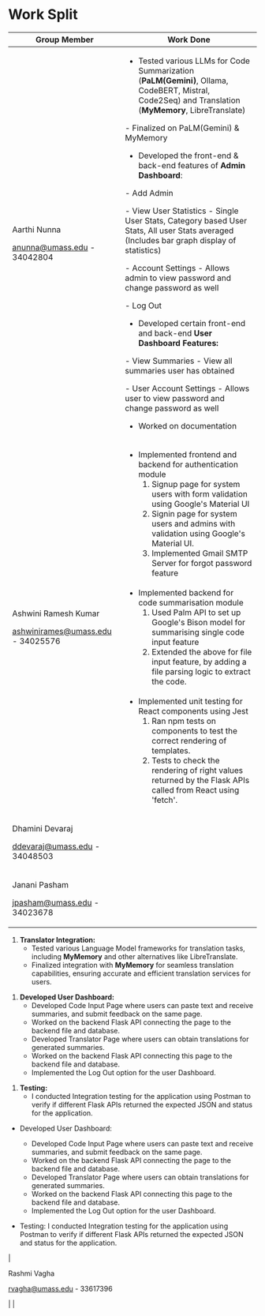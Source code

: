 # Work Split

| Group Member | Work Done |
| ----- | ----- |
| <p>Aarthi Nunna</p><p>[﻿anunna@umass.edu](mailto:anunna@umass.edu) - 34042804</p> | <ul><li>Tested various LLMs for Code Summarization (**PaLM(Gemini)**, Ollama, CodeBERT, Mistral, Code2Seq) and Translation (**MyMemory**, LibreTranslate)</li></ul><p>- Finalized on PaLM(Gemini) & MyMemory</p><ul><li>Developed the front-end & back-end features of **Admin Dashboard**:</li></ul><p>- Add Admin </p><p>- View User Statistics - Single User Stats,  Category based User Stats, All user Stats averaged (Includes bar graph display of statistics) </p><p>- Account Settings - Allows admin to view password and change password as well</p><p>- Log Out</p><ul><li>Developed certain front-end and back-end **User Dashboard Features:**</li></ul><p>- View Summaries - View all summaries user has obtained</p><p>- User Account Settings - Allows user to view password and change password as well</p><ul><li>Worked on documentation</li></ul> |
| <p>Ashwini Ramesh Kumar</p><p>[﻿ashwinirames@umass.edu](mailto:ashwinirames@umass.edu) - 34025576</p> | <ul><li>Implemented frontend and backend for authentication module<ol><li>Signup page for system users with form validation using Google's Material UI</li><li>Signin page for system users and admins with validation using Google's Material UI.</li><li>Implemented Gmail SMTP Server for forgot password feature</li> </ol></li><br><li>Implemented backend for code summarisation module<ol><li>Used Palm API to set up Google's Bison model for summarising single code input feature</li><li>Extended the above for file input feature, by adding a file parsing logic to extract the code.</li></ol><br></li><li>Implemented unit testing for React components using Jest<ol><li>Ran npm tests on components to test the correct rendering of templates.</li><li>Tests to check the rendering of right values returned by the Flask APIs called from React using 'fetch'.</li></li>
| <p>Dhamini Devaraj</p><p>[﻿ddevaraj@umass.edu](mailto:ddevaraj@umass.edu) - 34048503</p> |  
| <p>Janani Pasham</p><p>[﻿jpasham@umass.edu](mailto:jpasham@umass.edu)  - 34023678</p> |  <p>
  <ol>
    <li><strong>Translator Integration:</strong>
      <ul>
        <li>Tested various Language Model frameworks for translation tasks, including <strong>MyMemory</strong> and other alternatives like LibreTranslate.</li>
        <li>Finalized integration with <strong>MyMemory</strong> for seamless translation capabilities, ensuring accurate and efficient translation services for users.</li>
      </ul>
    </li>
  </ol>
</p>

<p>
  <ol>
    <li><strong>Developed User Dashboard:</strong>
      <ul>
        <li>Developed Code Input Page where users can paste text and receive summaries, and submit feedback on the same page.</li>
        <li>Worked on the backend Flask API connecting the page to the backend file and database.</li>
        <li>Developed Translator Page where users can obtain translations for generated summaries.</li>
        <li>Worked on the backend Flask API connecting this page to the backend file and database.</li>
        <li>Implemented the Log Out option for the user Dashboard.</li>
      </ul>
    </li>
  </ol>
</p>

<p>
  <ol>
    <li><strong>Testing:</strong> 
      <ul>
        <li>I conducted Integration testing for the application using Postman to verify if different Flask APIs returned the expected JSON and status for the application.</li>
      </ul>
    </li>
  </ol>
</p>

- Developed User Dashboard:
  - Developed Code Input Page where users can paste text and receive summaries, and submit feedback on the same page.
  - Worked on the backend Flask API connecting the page to the backend file and database.
  - Developed Translator Page where users can obtain translations for generated summaries.
  - Worked on the backend Flask API connecting this page to the backend file and database.
  - Implemented the Log Out option for the user Dashboard.

- Testing: 
  I conducted Integration testing for the application using Postman to verify if different Flask APIs returned the expected JSON and status for the application.


| <p>Rashmi Vagha</p><p>[﻿rvagha@umass.edu](mailto:rvagha@umass.edu) - 33617396</p> |  |


